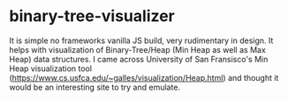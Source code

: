 # binary-tree-visualizer

It is simple no frameworks vanilla JS build, very rudimentary in design. It helps with visualization of Binary-Tree/Heap (Min Heap as well as Max Heap) data structures. I came across University of San Fransisco's Min Heap visualization tool (https://www.cs.usfca.edu/~galles/visualization/Heap.html) and thought it would be an interesting site to try and emulate.
